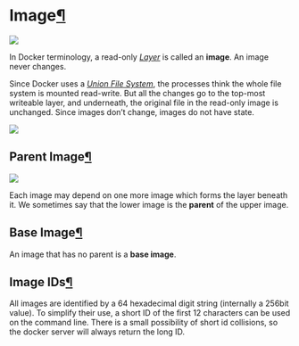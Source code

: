 Image[¶](#image "Permalink to this headline")
=============================================

![](../../_images/docker-filesystems-debian.png)

In Docker terminology, a read-only [*Layer*](../layer/#layer-def) is
called an **image**. An image never changes.

Since Docker uses a [*Union File System*](../layer/#ufs-def), the
processes think the whole file system is mounted read-write. But all the
changes go to the top-most writeable layer, and underneath, the original
file in the read-only image is unchanged. Since images don’t change,
images do not have state.

![](../../_images/docker-filesystems-debianrw.png)

Parent Image[¶](#parent-image "Permalink to this headline")
-----------------------------------------------------------

![](../../_images/docker-filesystems-multilayer.png)

Each image may depend on one more image which forms the layer beneath
it. We sometimes say that the lower image is the **parent** of the upper
image.

Base Image[¶](#base-image "Permalink to this headline")
-------------------------------------------------------

An image that has no parent is a **base image**.

Image IDs[¶](#image-ids "Permalink to this headline")
-----------------------------------------------------

All images are identified by a 64 hexadecimal digit string (internally a
256bit value). To simplify their use, a short ID of the first 12
characters can be used on the command line. There is a small possibility
of short id collisions, so the docker server will always return the long
ID.
